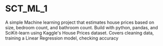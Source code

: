 # SCT_ML_1
A simple Machine learning project that estimates house prices based on size, bedroom count, and bathroom count. Build with python, pandas, and SciKit-learn using Kaggle's House Prices dataset. Covers cleaning data, training a Linear Regression model, checking accuracy
